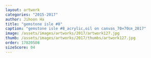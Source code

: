 ```yaml
---
layout: artwork
categories: "2015-2017"
author: Jihoon Ha
title: "gemstone isle #8"
caption: "gemstone isle #8_acrylic,oil on canvas_70×70㎝_2017"
image: /assets/images/artworks/2017/artwork127.jpg
thumb: /assets/images/artworks/2017/thumbs/artwork127.jpg
order: 17020508
sizeScore: 04
---
```

